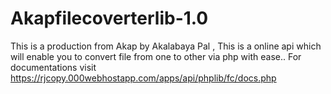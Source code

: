 # Akapfilecoverterlib-1.0
This is a production from Akap by Akalabaya Pal , This is a online api which will enable you to convert file from one to other via php with ease.. For documentations visit https://rjcopy.000webhostapp.com/apps/api/phplib/fc/docs.php
